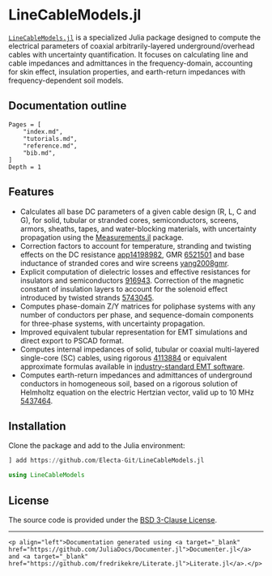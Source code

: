 # LineCableModels.jl

[`LineCableModels.jl`](https://github.com/Electa-Git/LineCableModels.jl) is a specialized Julia package designed to compute the electrical parameters of coaxial arbitrarily-layered underground/overhead cables with uncertainty quantification. It focuses on calculating line and cable impedances and admittances in the frequency-domain, accounting for skin effect, insulation properties, and earth-return impedances with frequency-dependent soil models.

## Documentation outline

```@contents
Pages = [
    "index.md",
    "tutorials.md",
    "reference.md",
    "bib.md",
]
Depth = 1
```

## Features

- Calculates all base DC parameters of a given cable design (R, L, C and G), for solid, tubular or stranded cores, semiconductors, screens, armors, sheaths, tapes,  and water-blocking materials, with uncertainty propagation using the [Measurements.jl](https://github.com/JuliaPhysics/Measurements.jl) package.
- Correction factors to account for temperature, stranding and twisting effects on the DC resistance [app14198982](@cite), GMR [6521501](@cite) and base inductance of stranded cores and wire screens [yang2008gmr](@cite).
- Explicit computation of dielectric losses and effective resistances for insulators and semiconductors [916943](@cite). Correction of the magnetic constant of insulation layers to account for the solenoid effect introduced by twisted strands [5743045](@cite).
- Computes phase-domain Z/Y matrices for poliphase systems with any number of conductors per phase, and sequence-domain components for three-phase systems, with uncertainty propagation.
- Improved equivalent tubular representation for EMT simulations and direct export to PSCAD format.
- Computes internal impedances of solid, tubular or coaxial multi-layered single-core (SC) cables, using rigorous [4113884](@cite) or equivalent approximate formulas available in [industry-standard EMT software](https://www.pscad.com/webhelp/EMTDC/Transmission_Lines/Deriving_System_Y_and_Z_Matrices.htm).
- Computes earth-return impedances and admittances of underground conductors in homogeneous soil, based on a rigorous solution of Helmholtz equation on the electric Hertzian vector, valid up to 10 MHz [5437464](@cite).

## Installation

Clone the package and add to the Julia environment:

```julia
] add https://github.com/Electa-Git/LineCableModels.jl
```

```julia
using LineCableModels
```

## License

The source code is provided under the [BSD 3-Clause License](https://github.com/Electa-Git/LineCableModels.jl/LICENSE).

---
```@raw html
<p align="left">Documentation generated using <a target="_blank" href="https://github.com/JuliaDocs/Documenter.jl">Documenter.jl</a> and <a target="_blank" href="https://github.com/fredrikekre/Literate.jl">Literate.jl</a>.</p>
```